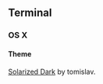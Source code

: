 Terminal
--------

### OS X ###

#### Theme ####

[Solarized Dark][] by tomislav.


[solarized dark]: https://github.com/tomislav/osx-terminal.app-colors-solarized
